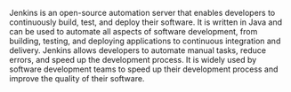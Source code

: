 Jenkins is an open-source automation server that enables developers to continuously build, test, and deploy their software. It is written in Java and can be used to automate all aspects of software development, from building, testing, and deploying applications to continuous integration and delivery. Jenkins allows developers to automate manual tasks, reduce errors, and speed up the development process. It is widely used by software development teams to speed up their development process and improve the quality of their software.
